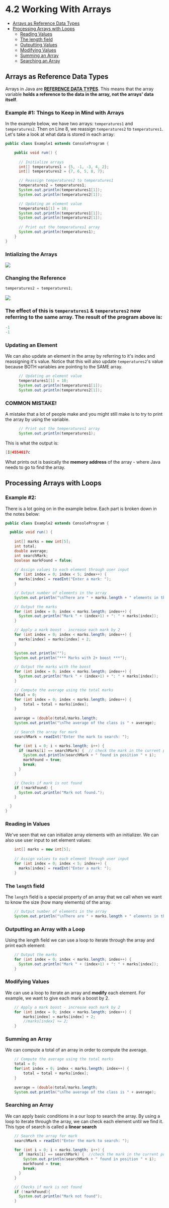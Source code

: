 # 4.2 Working With Arrays

* [Arrays as Reference Data Types](https://github.com/SACHSTech/ICS3U1_lesson_4_2_WorkingWithArrays/main/README.md#arrays-as-reference-data-types)
* [Processing Arrays with Loops](https://github.com/SACHSTech/ICS3U1_lesson_4_2_WorkingWithArrays/blob/main/README.md#processing-arrays-with-loops)
  * [Reading Values](https://github.com/SACHSTech/ICS3U1_lesson_4_2_WorkingWithArrays/blob/main/README.md#reading-in-values)
  * [The length field](https://github.com/SACHSTech/ICS3U1_lesson_4_2_WorkingWithArrays/blob/main/README.md#the-length-field)
  * [Outputting Values](https://github.com/SACHSTech/ICS3U1_lesson_4_2_WorkingWithArrays/blob/main/README.md#outputting-an-array-with-a-loop)
  * [Modifying Values](https://github.com/SACHSTech/ICS3U1_lesson_4_2_WorkingWithArrays/blob/main/README.md#modifying-values)
  * [Summing an Array](https://github.com/SACHSTech/ICS3U1_lesson_4_2_WorkingWithArrays/blob/main/README.md#summing-an-array)
  * [Searching an Array](https://github.com/SACHSTech/ICS3U1_lesson_4_2_WorkingWithArrays/blob/main/README.md#searching-an-array)


## Arrays as Reference Data Types
Arrays in Java are <ins>**REFERENCE DATA TYPES**</ins>.  This means that the array variable **holds a reference to the data in the array, not the arrays' data itself**.

### Example #1: Things to Keep in Mind with Arrays
In the example below, we have two arrays: `temperatures1` and `temperatures2`. Then on Line 8, we reassign `temperatures2` to `temperatures1`. Let's take a look at what data is stored in each array:

```java
public class Example1 extends ConsoleProgram {

    public void run() {
      
      // Initialize arrays
      int[] temperatures1 = {5, -1, -3, 4, 2};
      int[] temperatures2 = {7, 6, 5, 8, 7};

      // Reassign temperatures2 to temperatures1
      temperatures2 = temperatures1;
      System.out.println(temperatures1[1]);
      System.out.println(temperatures2[1]);

      // Updating an element value
      temperatures1[1] = 10;
      System.out.println(temperatures1[1]);
      System.out.println(temperatures2[1]);
      
      // Print out the temperatures1 array
      System.out.println(temperatures1);
    }
}
```
### Intializing the Arrays 
![](4_2_fig1.png)

### Changing the Reference
```java
temperatures2 = temperatures1;
```
![](4_2_fig2.png)

### The effect of this is `temperatures1` & `temperatures2` now referring to the same array. The result of the program above is:
```java
-1
-1
```

### Updating an Element
We can also update an element in the array by referring to it's index and reassigning it's value. Notice that this will also update `temperatures2`'s value because BOTH variables are pointing to the SAME array.
```java
      // Updating an element value
      temperatures1[1] = 10;
      System.out.println(temperatures1[1]);
      System.out.println(temperatures2[1]);
```

### COMMON MISTAKE!
A mistake that a lot of people make and you might still make is to try to print the array by using the variable.
```java
      // Print out the temperatures1 array
      System.out.println(temperatures1);
```

This is what the output is:
```java
[I@4554617c
```
What prints out is basically the **memory address** of the array - where Java needs to go to find the array.

## Processing Arrays with Loops

### Example #2: 
There is a lot going on in the example below. Each part is broken down in the notes below:

```java
public class Example2 extends ConsoleProgram {

  public void run() {
    
    int[] marks = new int[5];
    int total;
    double average;
    int searchMark;
    boolean markFound = false;
    
    // Assign values to each element through user input
    for (int index = 0; index < 5; index++) {
      marks[index] = readInt("Enter a mark: ");
    }

    // Output number of elements in the array
    System.out.println("\nThere are " + marks.length + " elements in the array.\n");

    // Output the marks
    for (int index = 0; index < marks.length; index++) {
      System.out.println("Mark " + (index+1) + ": " + marks[index]);
    }

    // Apply a mark boost - increase each mark by 2
    for (int index = 0; index < marks.length; index++) {
      marks[index] = marks[index] + 2;
    }

    System.out.println("");
    System.out.println("*** Marks with 2+ boost ***");

    // Output the marks with the boost
    for (int index = 0; index < marks.length; index++) {
      System.out.println("Mark " + (index+1) + ": " + marks[index]);
    }

    // Compute the average using the total marks
    total = 0;
    for (int index = 0; index < marks.length; index++) {
        total = total + marks[index];
    }
    
    average = (double)total/marks.length;
    System.out.println("\nThe average of the class is " + average);  

    // Search the array for mark
    searchMark = readInt("Enter the mark to search: ");

    for (int i = 0; i < marks.length; i++) {
      if (marks[i] == searchMark) {  // check the mark in the current position
        System.out.println(searchMark + " found in position " + i);
        markFound = true;
        break;
      }
    }

    // Checks if mark is not found
    if (!markFound) {
      System.out.println("Mark not found.");
    } 

  }
}
```

### Reading in Values
We've seen that we can initialize array elements with an initializer.  We can also use user input to set element values:

```java
    int[] marks = new int[5];
    
    // Assign values to each element through user input
    for (int index = 0; index < 5; index++) {
      marks[index] = readInt("Enter a mark: ");
    }
```

### The `length` field
The `length` field is a special property of an array that we call when we want to know the size (how many elements) of the array.
```java
    // Output number of elements in the array
    System.out.println("\nThere are " + marks.length + " elements in the array.\n");
```

### Outputting an Array with a Loop
Using the length field we can use a loop to iterate through the array and print each element:
```java
    // Output the marks
    for (int index = 0; index < marks.length; index++) {
      System.out.println("Mark " + (index+1) + ": " + marks[index]);
    }
```

### Modifying Values
We can use a loop to iterate an array and **modify** each element.  For example, we want to give each mark a boost by 2.
```java
    // Apply a mark boost - increase each mark by 2
    for (int index = 0; index < marks.length; index++) {
        marks[index] = marks[index] + 2;
        //marks[index] += 2;
    }
```

### Summing an Array
We can compute a total of an array in order to compute the average.
```java
    // Compute the average using the total marks
    total = 0;
    for(int index = 0; index < marks.length; index++) {
        total = total + marks[index];
    }
    
    average = (double)total/marks.length;
    System.out.println("\nThe average of the class is " + average);    
```

### Searching an Array
We can apply basic conditions in a our loop to search the array.  By using a loop to iterate through the array, we can check each element until we find it.  This type of search is called a **linear search**

```java
    // Search the array for mark
    searchMark = readInt("Enter the mark to search: ");

    for (int i = 0; i < marks.length; i++) {
      if (marks[i] == searchMark) {  //check the mark in the current position
        System.out.println(searchMark + " found in position " + i);
        markFound = true;
        break;
      }
    }

    // Checks if mark is not found
    if (!markFound){
      System.out.println("Mark not found");
    }
```


 	











